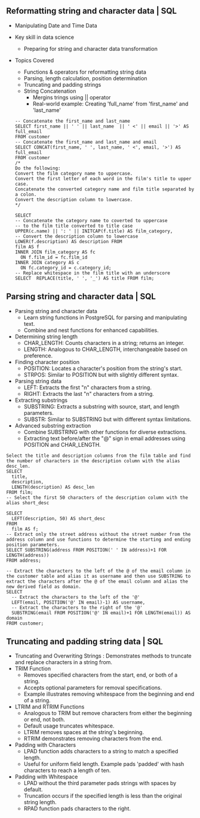 ## Reformatting string and character data | SQL
- Manipulating Date and Time Data
- Key skill in data science
  - Preparing for string and character data transformation
- Topics Covered
  - Functions & operators for reformatting string data
  - Parsing, length calculation, position determination
  - Truncating and padding strings
  - String Concatenation
    - Mergins trings using || operator
    - Real-world example: Creating 'full_name' from 'first_name' and 'last_name'
   
  ```
  -- Concatenate the first_name and last_name
  SELECT first_name || ' ' || last_name  || ' <' || email || '>' AS full_email
  FROM customer
  -- Concatenate the first_name and last_name and email
  SELECT CONCAT(first_name, ' ', last_name, ' <', email, '>') AS full_email
  FROM customer
  /*
  Do the following:
  Convert the film category name to uppercase.
  Convert the first letter of each word in the film's title to upper case.
  Concatenate the converted category name and film title separated by a colon.
  Convert the description column to lowercase.
  */
  
  SELECT 
  -- Concatenate the category name to coverted to uppercase
  -- to the film title converted to title case
  UPPER(c.name) || ': ' || INITCAP(f.title) AS film_category,
  -- Convert the description column to lowercase
  LOWER(f.description) AS description FROM 
  film AS f 
  INNER JOIN film_category AS fc 
  	ON f.film_id = fc.film_id 
  INNER JOIN category AS c 
  	ON fc.category_id = c.category_id;
  -- Replace whitespace in the film title with an underscore
  SELECT  REPLACE(title, ' ', '_') AS title FROM film; 
  ```

## Parsing string and character data | SQL
- Parsing string and character data
  - Learn string functions in PostgreSQL for parsing and manipulating text.
  - Combine and nest functions for enhanced capabilities.
- Determining string length
  - CHAR_LENGTH: Counts characters in a string; returns an integer.
  - LENGTH: Analogous to CHAR_LENGTH, interchangeable based on preference.
- Finding character position
  - POSITION: Locates a character's position from the string's start.
  - STRPOS: Similar to POSITION but with slightly different syntax.
- Parsing string data
  - LEFT: Extracts the first "n" characters from a string.
  - RIGHT: Extracts the last "n" characters from a string.
- Extracting substrings
  - SUBSTRING: Extracts a substring with source, start, and length parameters.
  - SUBSTR: Similar to SUBSTRING but with different syntax limitations.
- Advanced substring extraction
  - Combine SUBSTRING with other functions for diverse extractions.
  - Extracting text before/after the "@" sign in email addresses using POSITION and CHAR_LENGTH.

```
Select the title and description columns from the film table and find the number of characters in the description column with the alias desc_len.
SELECT 
  title,
  description,
  LENGTH(description) AS desc_len
FROM film;
-- Select the first 50 characters of the description column with the alias short_desc

SELECT 
  LEFT(description, 50) AS short_desc
FROM 
  film AS f;
-- Extract only the street address without the street number from the address column and use functions to determine the starting and ending position parameters.
SELECT SUBSTRING(address FROM POSITION(' ' IN address)+1 FOR LENGTH(address))
FROM address;

-- Extract the characters to the left of the @ of the email column in the customer table and alias it as username and then use SUBSTRING to extract the characters after the @ of the email column and alias the new derived field as domain.
SELECT
  -- Extract the characters to the left of the '@'
  LEFT(email, POSITION('@' IN email)-1) AS username,
  -- Extract the characters to the right of the '@'
  SUBSTRING(email FROM POSITION('@' IN email)+1 FOR LENGTH(email)) AS domain
FROM customer;
```

## Truncating and padding string data | SQL
- Truncating and Overwriting Strings : Demonstrates methods to truncate and replace characters in a string from.
- TRIM Function
  - Removes specified characters from the start, end, or both of a string.
  - Accepts optional parameters for removal specifications.
  - Example illustrates removing whitespace from the beginning and end of a string.
- LTRIM and RTRIM Functions
  - Analogous to TRIM but remove characters from either the beginning or end, not both.
  - Default usage truncates whitespace.
  - LTRIM removes spaces at the string's beginning.
  - RTRIM demonstrates removing characters from the end.
- Padding with Characters
  - LPAD function adds characters to a string to match a specified length.
  - Useful for uniform field length. Example pads 'padded' with hash characters to reach a length of ten.
- Padding with Whitespace
  - LPAD without the third parameter pads strings with spaces by default.
  - Truncation occurs if the specified length is less than the original string length.
  - RPAD function pads characters to the right.
